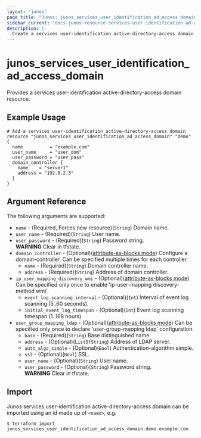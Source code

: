 ```yaml
---
layout: "junos"
page_title: "Junos: junos_services_user_identification_ad_access_domain"
sidebar_current: "docs-junos-resource-services-user-identification-ad-access-domain"
description: |-
  Create a services user-identification active-directory-access domain
---
```


# junos_services_user_identification_ad_access_domain

Provides a services user-identification active-directory-access domain resource.

## Example Usage

```hcl
# Add a services user-identification active-directory-access domain
resource "junos_services_user_identification_ad_access_domain" "demo" {
  name          = "example.com"
  user_name     = "user_dom"
  user_password = "user_pass"
  domain_controller {
    name    = "server1"
    address = "192.0.2.3"
  }
}
```

## Argument Reference

The following arguments are supported:

* `name` - (Required, Forces new resource)(`String`) Domain name.
* `user_name` - (Required)(`String`) User name.
* `user_password` - (Required)(`String`) Password string.  
**WARNING** Clear in tfstate.
* `domain_controller` - (Optional)([attribute-as-blocks mode](https://www.terraform.io/docs/configuration/attr-as-blocks.html)) Configure a domain-controller. Can be specified multiple times for each controller.
  * `name` - (Required)(`String`) Domain controller name.
  * `address` - (Required)(`String`) Address of domain controller.
* `ip_user_mapping_discovery_wmi` - (Optional)([attribute-as-blocks mode](https://www.terraform.io/docs/configuration/attr-as-blocks.html)) Can be specified only once to enable 'ip-user-mapping discovery-method wmi'.
  * `event_log_scanning_interval` - (Optional)(`Int`) Interval of event log scanning (5..60 seconds).
  * `initial_event_log_timespan` - (Optional)(`Int`) Event log scanning timespan (1..168 hours).
* `user_group_mapping_ldap` - (Optional)([attribute-as-blocks mode](https://www.terraform.io/docs/configuration/attr-as-blocks.html)) Can be specified only once to declare 'user-group-mapping ldap' configuration.
  * `base` - (Required)(`String`) Base distinguished name.
  * `address` - (Optional)(`ListOfString`) Address of LDAP server.
  * `auth_algo_simple` - (Optional)(`Bool`) Authentication-algorithm simple.
  * `ssl` - (Optional)(`Bool`) SSL.
  * `user_name` - (Optional)(`String`) User name.
  * `user_password` - (Optional)(`String`) Password string.  
  **WARNING** Clear in tfstate.

## Import

Junos services user-identification active-directory-access domain can be imported using an id made up of `<name>`, e.g.

```shell
$ terraform import junos_services_user_identification_ad_access_domain.demo example.com
```
